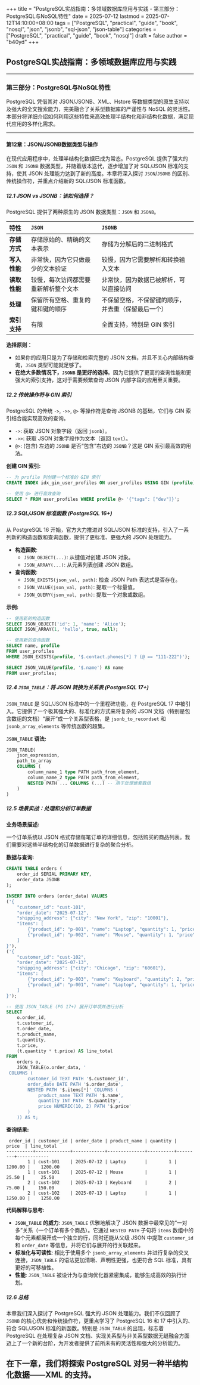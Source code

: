 +++
title = "PostgreSQL实战指南：多领域数据库应用与实践 - 第三部分：PostgreSQL与NoSQL特性"
date = 2025-07-12
lastmod = 2025-07-12T14:10:00+08:00
tags = ["PostgreSQL", "practical", "guide", "book", "nosql", "json", "jsonb", "sql-json", "json-table"]
categories = ["PostgreSQL", "practical", "guide", "book", "nosql"]
draft = false
author = "b40yd"
+++

## PostgreSQL实战指南：多领域数据库应用与实践

-----

### 第三部分：PostgreSQL与NoSQL特性

PostgreSQL 凭借其对 JSON/JSONB、XML、Hstore 等数据类型的原生支持以及强大的全文搜索能力，完美融合了关系型数据库的严谨性与 NoSQL 的灵活性。本部分将详细介绍如何利用这些特性来高效处理半结构化和非结构化数据，满足现代应用的多样化需求。

-----

#### 第12章：JSON/JSONB数据类型与操作

在现代应用程序中，处理半结构化数据已成为常态。PostgreSQL 提供了强大的 `JSON` 和 `JSONB` 数据类型，并随着版本迭代，逐步增加了对 SQL/JSON 标准的支持，使其 JSON 处理能力达到了新的高度。本章将深入探讨 `JSON`/`JSONB` 的区别、传统操作符，并重点介绍新的 SQL/JSON 标准函数。

##### 12.1 JSON vs JSONB：该如何选择？

PostgreSQL 提供了两种原生的 JSON 数据类型：`JSON` 和 `JSONB`。

| 特性 | `JSON` | `JSONB` |
| :--- | :--- | :--- |
| **存储方式** | 存储原始的、精确的文本表示 | 存储为分解后的二进制格式 |
| **写入性能** | 非常快，因为它只做最少的文本验证 | 较慢，因为它需要解析和转换输入文本 |
| **读取性能** | 较慢，每次访问都需要重新解析整个文本 | 非常快，因为数据已被解析，可以直接访问 |
| **处理** | 保留所有空格、重复的键和键的顺序 | 不保留空格，不保留键的顺序，并去重（保留最后一个） |
| **索引支持** | 有限 | 全面支持，特别是 GIN 索引 |

**选择原则：**
- 如果你的应用只是为了存储和检索完整的 JSON 文档，并且不关心内部结构查询，`JSON` 类型可能就足够了。
- **在绝大多数情况下，`JSONB` 是更好的选择**。因为它提供了更高的查询性能和更强大的索引支持，这对于需要频繁查询 JSON 内部字段的应用至关重要。

##### 12.2 传统操作符与 GIN 索引

PostgreSQL 的传统 `->`, `->>`, `@>` 等操作符是查询 JSONB 的基础，它们与 GIN 索引结合能实现高效的查询。

- `->`: 获取 JSON 对象字段（返回 `jsonb`）。
- `->>`: 获取 JSON 对象字段作为文本（返回 `text`）。
- `@>`: (包含) 左边的 `JSONB` 是否“包含”右边的 `JSONB`？这是 GIN 索引最高效的用法。

**创建 GIN 索引:**
```sql
-- 为 profile 列创建一个标准的 GIN 索引
CREATE INDEX idx_gin_user_profiles ON user_profiles USING GIN (profile);

-- 使用 @> 进行高效查询
SELECT * FROM user_profiles WHERE profile @> '{"tags": ["dev"]}';
```

##### 12.3 SQL/JSON 标准函数 (PostgreSQL 16+)

从 PostgreSQL 16 开始，官方大力推进对 SQL/JSON 标准的支持，引入了一系列新的构造函数和查询函数，提供了更标准、更强大的 JSON 处理能力。

- **构造函数**:
    - `JSON_OBJECT(...)`: 从键值对创建 JSON 对象。
    - `JSON_ARRAY(...)`: 从元素列表创建 JSON 数组。
- **查询函数**:
    - `JSON_EXISTS(json_val, path)`: 检查 JSON Path 表达式是否存在。
    - `JSON_VALUE(json_val, path)`: 提取一个标量值。
    - `JSON_QUERY(json_val, path)`: 提取一个对象或数组。

**示例:**
```sql
-- 使用新的构造函数
SELECT JSON_OBJECT('id': 1, 'name': 'Alice');
SELECT JSON_ARRAY(1, 'hello', true, null);

-- 使用新的查询函数
SELECT name, profile
FROM user_profiles
WHERE JSON_EXISTS(profile, '$.contact.phones[*] ? (@ == "111-222")');

SELECT JSON_VALUE(profile, '$.name') AS name
FROM user_profiles;
```

##### 12.4 `JSON_TABLE`：将 JSON 转换为关系表 (PostgreSQL 17+)

`JSON_TABLE` 是 SQL/JSON 标准中的一个里程碑功能，在 PostgreSQL 17 中被引入。它提供了一个极其强大的、标准化的方式来将复杂的 JSON 文档（特别是包含数组的文档）“展开”成一个关系型表格，是 `jsonb_to_recordset` 和 `jsonb_array_elements` 等传统函数的超集。

**`JSON_TABLE` 语法:**
```sql
JSON_TABLE(
    json_expression,
    path_to_array
    COLUMNS (
        column_name_1 type PATH path_from_element,
        column_name_2 type PATH path_from_element,
        NESTED PATH ... COLUMNS (...) -- 用于处理嵌套数组
    )
)
```

##### 12.5 场景实战：处理和分析订单数据

**业务场景描述:**

一个订单系统以 JSON 格式存储每笔订单的详细信息，包括购买的商品列表。我们需要对这些半结构化的订单数据进行复杂的聚合分析。

**数据与查询:**

```sql
CREATE TABLE orders (
    order_id SERIAL PRIMARY KEY,
    order_data JSONB
);

INSERT INTO orders (order_data) VALUES
('{
    "customer_id": "cust-101",
    "order_date": "2025-07-12",
    "shipping_address": {"city": "New York", "zip": "10001"},
    "items": [
        {"product_id": "p-001", "name": "Laptop", "quantity": 1, "price": 1200.00},
        {"product_id": "p-002", "name": "Mouse", "quantity": 1, "price": 25.50}
    ]
}'),
('{
    "customer_id": "cust-102",
    "order_date": "2025-07-13",
    "shipping_address": {"city": "Chicago", "zip": "60601"},
    "items": [
        {"product_id": "p-003", "name": "Keyboard", "quantity": 2, "price": 75.00},
        {"product_id": "p-001", "name": "Laptop", "quantity": 1, "price": 1250.00}
    ]
}');

-- 使用 JSON_TABLE (PG 17+) 展开订单项并进行分析
SELECT
    o.order_id,
    t.customer_id,
    t.order_date,
    t.product_name,
    t.quantity,
    t.price,
    (t.quantity * t.price) AS line_total
FROM
    orders o,
    JSON_TABLE(o.order_data, '
 COLUMNS (
        customer_id TEXT PATH '$.customer_id',
        order_date DATE PATH '$.order_date',
        NESTED PATH '$.items[*]' COLUMNS (
            product_name TEXT PATH '$.name',
            quantity INT PATH '$.quantity',
            price NUMERIC(10, 2) PATH '$.price'
        )
    )) AS t;
```

**查询结果:**
```
 order_id | customer_id | order_date | product_name | quantity |  price  | line_total
----------+-------------+------------+--------------+----------+---------+------------
        1 | cust-101    | 2025-07-12 | Laptop       |        1 | 1200.00 |    1200.00
        1 | cust-101    | 2025-07-12 | Mouse        |        1 |   25.50 |      25.50
        2 | cust-102    | 2025-07-13 | Keyboard     |        2 |   75.00 |     150.00
        2 | cust-102    | 2025-07-13 | Laptop       |        1 | 1250.00 |    1250.00
```

**代码解释与思考:**

- **`JSON_TABLE` 的威力**: `JSON_TABLE` 优雅地解决了 JSON 数据中最常见的“一对多”关系（一个订单有多个商品）。它通过 `NESTED PATH` 子句将 `items` 数组中的每个元素都展开成一个独立的行，同时还能从父级 JSON 中提取 `customer_id` 和 `order_date` 等信息，并将它们与展开的行关联起来。
- **标准化与可读性**: 相比于使用多个 `jsonb_array_elements` 并进行复杂的交叉连接，`JSON_TABLE` 的语法更加清晰、声明性更强，也更符合 SQL 标准，具有更好的可移植性。
- **性能**: `JSON_TABLE` 被设计为与查询优化器紧密集成，能够生成高效的执行计划。

##### 12.6 总结

本章我们深入探讨了 PostgreSQL 强大的 JSON 处理能力。我们不仅回顾了 `JSONB` 的核心优势和传统操作符，更重点学习了 PostgreSQL 16 和 17 中引入的、符合 SQL/JSON 标准的新函数。特别是 `JSON_TABLE` 的出现，标志着 PostgreSQL 在处理复杂 JSON 文档、实现关系型与非关系型数据无缝融合方面迈上了一个新的台阶，为开发者提供了前所未有的灵活性和强大的分析能力。

在下一章，我们将探索 PostgreSQL 对另一种半结构化数据——XML 的支持。
-----
